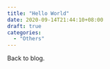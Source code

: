 ```yaml
---
title: "Hello World"
date: 2020-09-14T21:44:10+08:00
draft: true
categories:
  - "Others"
---
```

Back to blog.